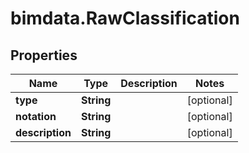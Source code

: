 # bimdata.RawClassification

## Properties

Name | Type | Description | Notes
------------ | ------------- | ------------- | -------------
**type** | **String** |  | [optional] 
**notation** | **String** |  | [optional] 
**description** | **String** |  | [optional] 


